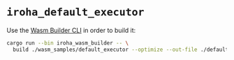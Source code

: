 # `iroha_default_executor`

Use the [Wasm Builder CLI](../../tools/wasm_builder_cli) in order to build it:

```bash
cargo run --bin iroha_wasm_builder -- \
  build ./wasm_samples/default_executor --optimize --out-file ./defaults/executor.wasm
```
